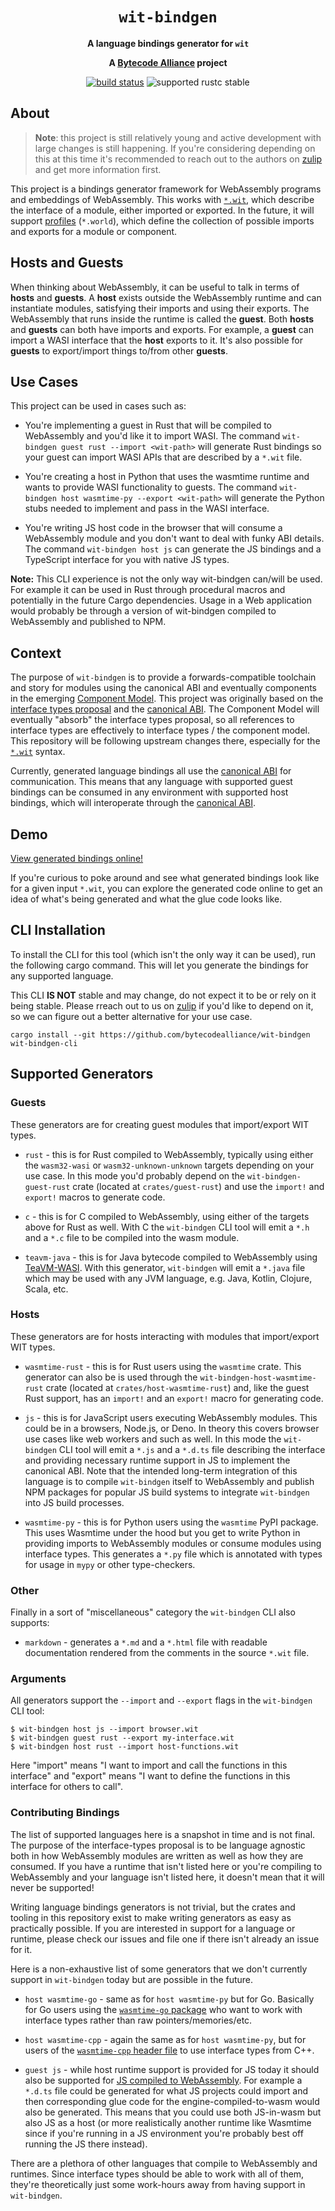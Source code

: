 <div align="center">
  <h1><code>wit-bindgen</code></h1>

  <p>
    <strong>A language bindings generator for <code>wit</code></strong>
  </p>

  <strong>A <a href="https://bytecodealliance.org/">Bytecode Alliance</a> project</strong>

  <p>
    <a href="https://github.com/bytecodealliance/wit-bindgen/actions?query=workflow%3ACI"><img src="https://github.com/bytecodealliance/wit-bindgen/workflows/CI/badge.svg" alt="build status" /></a>
    <img src="https://img.shields.io/badge/rustc-stable+-green.svg" alt="supported rustc stable" />
  </p>
</div>

## About

> **Note**: this project is still relatively young and active development with
> large changes is still happening. If you're considering depending on this at
> this time it's recommended to reach out to the authors on [zulip] and get more
> information first.

[zulip]: https://bytecodealliance.zulipchat.com/

This project is a bindings generator framework for WebAssembly programs and
embeddings of WebAssembly. This works with [`*.wit`](https://github.com/WebAssembly/component-model/blob/main/design/mvp/WIT.md), which describe the
interface of a module, either imported or exported. In the future, it will support [profiles](https://github.com/WebAssembly/component-model/pull/83) (`*.world`), which define the collection of possible imports and exports for a module or component.

## Hosts and Guests

When thinking about WebAssembly, it can be useful to talk in terms of **hosts** and **guests**. A **host** exists outside the WebAssembly runtime and can instantiate modules, satisfying their imports and using their exports. The WebAssembly that runs inside the runtime is called the **guest**. Both **hosts** and **guests** can both have imports and exports. For example, a **guest** can import a WASI interface that the **host** exports to it. It's also possible for **guests** to export/import things to/from other **guests**.

## Use Cases

This project can be used in cases such as:

* You're implementing a guest in Rust that will be compiled to WebAssembly and you'd like it to import WASI. The command `wit-bindgen guest rust --import <wit-path>` will generate Rust bindings so your guest can import WASI APIs that are described by a `*.wit` file.

* You're creating a host in Python that uses the wasmtime runtime and wants to provide WASI functionality to guests. The command `wit-bindgen host wasmtime-py --export <wit-path>` will generate the Python stubs needed to implement and pass in the WASI interface.

* You're writing JS host code in the browser that will consume a WebAssembly module and you don't want to deal with funky ABI details. The command `wit-bindgen host js` can generate the JS bindings and a TypeScript interface for you with native JS types.

**Note:** This CLI experience is not the only way wit-bindgen can/will be used. For example it can be used in Rust through procedural macros and potentially in the future Cargo dependencies. Usage in a Web application would probably be through a version of wit-bindgen compiled to WebAssembly and published to NPM.

## Context
The purpose of `wit-bindgen` is to provide a forwards-compatible toolchain and story for modules using the canonical ABI and eventually components in the emerging [Component Model](https://github.com/WebAssembly/component-model). This project was originally based on the [interface types
proposal](https://github.com/webassembly/interface-types) and the [canonical ABI]. The Component Model will eventually "absorb" the interface types proposal, so all references to interface types are effectively to interface types / the component model. This repository will be following upstream changes there, especially for the [`*.wit`](https://github.com/WebAssembly/component-model/blob/main/design/mvp/WIT.md) syntax.

Currently, generated language bindings all use the [canonical ABI] for communication. This means that any language with supported guest bindings can be consumed in any environment with supported host bindings, which will interoperate through the [canonical ABI].

[canonical ABI]: https://github.com/WebAssembly/interface-types/pull/132

## Demo

[View generated bindings
online!](https://bytecodealliance.github.io/wit-bindgen/)

If you're curious to poke around and see what generated bindings look like for a
given input `*.wit`, you can explore the generated code online to get an idea
of what's being generated and what the glue code looks like.

## CLI Installation

To install the CLI for this tool (which isn't the only way it can be used), run the following cargo command. This will let you generate the bindings for any supported language.

This CLI **IS NOT** stable and may change, do not expect it to be or rely on it being stable. Please rreach out to us on [zulip] if you'd like to depend on it, so we can figure out a better alternative for your use case.

```
cargo install --git https://github.com/bytecodealliance/wit-bindgen wit-bindgen-cli
```

## Supported Generators



### Guests

These generators are for creating guest modules that import/export WIT types.

* `rust` - this is for Rust compiled to WebAssembly, typically using either
  the `wasm32-wasi` or `wasm32-unknown-unknown` targets depending on your use
  case. In this mode you'd probably depend on the `wit-bindgen-guest-rust` crate
  (located at `crates/guest-rust`) and use the `import!` and `export!` macros to
  generate code.

* `c` - this is for C compiled to WebAssembly, using either of the targets above
  for Rust as well. With C the `wit-bindgen` CLI tool will emit a `*.h` and a
  `*.c` file to be compiled into the wasm module.

* `teavm-java` - this is for Java bytecode compiled to WebAssembly using
  [TeaVM-WASI](https://github.com/fermyon/teavm-wasi).  With this generator,
  `wit-bindgen` will emit a `*.java` file which may be used with any JVM
  language, e.g. Java, Kotlin, Clojure, Scala, etc.

### Hosts

These generators are for hosts interacting with modules that import/export WIT types.

* `wasmtime-rust` - this is for Rust users using the `wasmtime` crate. This generator
  can also be is used through the `wit-bindgen-host-wasmtime-rust` crate (located at
  `crates/host-wasmtime-rust`) and, like the guest Rust support, has an
  `import!` and an `export!` macro for generating code.

* `js` - this is for JavaScript users executing WebAssembly modules. This could
  be in a browsers, Node.js, or Deno. In theory this covers browser use cases
  like web workers and such as well. In this mode the `wit-bindgen` CLI tool
  will emit a `*.js` and a `*.d.ts` file describing the interface and providing
  necessary runtime support in JS to implement the canonical ABI. Note that the
  intended long-term integration of this language is to compile `wit-bindgen`
  itself to WebAssembly and publish NPM packages for popular JS build systems to
  integrate `wit-bindgen` into JS build processes.

* `wasmtime-py` - this is for Python users using the `wasmtime` PyPI package.
  This uses Wasmtime under the hood but you get to write Python in providing
  imports to WebAssembly modules or consume modules using interface types. This
  generates a `*.py` file which is annotated with types for usage in `mypy` or
  other type-checkers.

### Other

Finally in a sort of "miscellaneous" category the `wit-bindgen` CLI also
supports:

* `markdown` - generates a `*.md` and a `*.html` file with readable
  documentation rendered from the comments in the source `*.wit` file.

### Arguments
All generators support the `--import` and `--export` flags in the `wit-bindgen`
CLI tool:

```
$ wit-bindgen host js --import browser.wit
$ wit-bindgen guest rust --export my-interface.wit
$ wit-bindgen host rust --import host-functions.wit
```

Here "import" means "I want to import and call the functions in this interface"
and "export" means "I want to define the functions in this interface for others
to call".


### Contributing Bindings

The list of supported languages here is a snapshot in time and is not
final. The purpose of the interface-types proposal is to be language agnostic
both in how WebAssembly modules are written as well as how they are consumed. If
you have a runtime that isn't listed here or you're compiling to WebAssembly and
your language isn't listed here, it doesn't mean that it will never be
supported!

Writing language bindings generators is not trivial, but the crates and tooling in this repository exist to make writing generators as easy as practically possible. If you are interested in support for a language or runtime, please check our issues and file one if there isn't already an issue for it.

Here is a non-exhaustive list of some generators that we don't currently support in `wit-bindgen` today but are possible in the future.

* `host wasmtime-go` - same as for `host wasmtime-py` but for Go.
  Basically for Go users using the [`wasmtime-go` package](https://github.com/bytecodealliance/wasmtime-go) who want to work with interface types rather than raw pointers/memories/etc.

* `host wasmtime-cpp` - again the same as for `host wasmtime-py`, but for users of the
  [`wasmtime-cpp` header file](https://github.com/alexcrichton/wasmtime-cpp) to
  use interface types from C++.

* `guest js` - while host runtime support is provided for JS today it should also be
  supported for [JS compiled to WebAssembly](https://bytecodealliance.org/articles/making-javascript-run-fast-on-webassembly).
  For example a `*.d.ts` file could be generated for what JS projects could
  import and then corresponding glue code for the engine-compiled-to-wasm would
  also be generated. This means that you could use both JS-in-wasm but also JS
  as a host (or more realistically another runtime like Wasmtime since if you're
  running in a JS environment you're probably best off running the JS there
  instead).

There are a plethora of other languages that compile to WebAssembly and runtimes. Since interface types should be able to work with all of them, they're theoretically just some work-hours away from having support in `wit-bindgen`.

